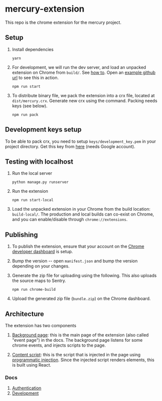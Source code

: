 # mercury-extension

This repo is the chrome extension for the mercury project.

## Setup

1.  Install dependencies

    ```
    yarn
    ```

2.  For development, we will run the dev server, and load an unpacked extension on Chrome from `build/`. See [how to](https://developer.chrome.com/extensions/getstarted#unpacked). Open an [example github url](https://github.com/pallets/flask) to see this in action.

    ```
    npm run start
    ```

3.  To distribute binary file, we pack the extension into a crx file, located at `dist/mercury.crx`. Generate new crx using the command. Packing needs keys (see below).

    ```
    npm run pack
    ```

## Development keys setup

To be able to pack crx, you need to setup `keys/development_key.pem` in your project directory. Get this key from [here](https://drive.google.com/drive/u/0/folders/1ABADv_hmG2FAsPYJokvv_FBw-z_nMQUT) (needs Google account).

## Testing with localhost

1.  Run the local server

    ```
    python manage.py runserver
    ```

2.  Run the extension

    ```
    npm run start-local
    ```

3.  Load the unpacked extension in your Chrome from the build location: `build-local/`. The production and local builds can co-exist on Chrome, and you can enable/disable through `chrome://extensions`.

## Publishing

1.  To publish the extension, ensure that your account on the [Chrome developer dashboard](https://chrome.google.com/webstore/developer/dashboard) is setup.

2.  Bump the version -- open `manifest.json` and bump the version depending on your changes.

3.  Generate the zip file for uploading using the following. This also uploads the source maps to Sentry.

    ```
    npm run chrome-build
    ```

4.  Upload the generated zip file (`bundle.zip`) on the Chrome dashboard.

## Architecture

The extension has two components

1.  [Background page](public/background.js): this is the main page of the extension (also called "event page") in the docs. The background page listens for some chrome events, and injects scripts to the page.

2.  [Content script](src/index.js): this is the script that is injected in the page using [programmatic injection](https://developer.chrome.com/extensions/content_scripts#pi). Since the injected script renders elements, this is built using React.

### Docs

1.  [Authentication](docs/AUTHENTICATION.md)
2.  [Development](docs/DEVELOPMENT.md)
